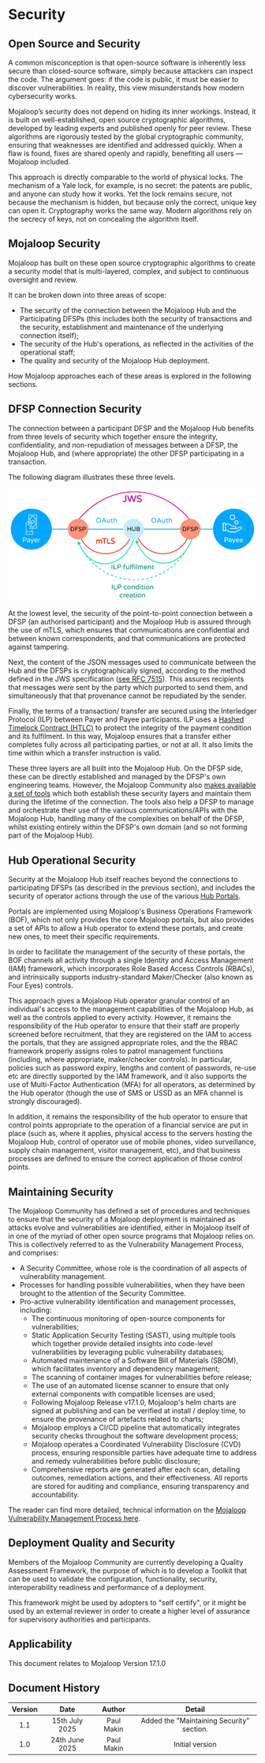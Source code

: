 # Security
## Open Source and Security
A common misconception is that open-source software is inherently less secure than closed-source software, simply because attackers can inspect the code. The argument goes: if the code is public, it must be easier to discover vulnerabilities. In reality, this view misunderstands how modern cybersecurity works.

Mojaloop’s security does not depend on hiding its inner workings. Instead, it is built on well-established, open source cryptographic algorithms, developed by leading experts and published openly for peer review. These algorithms are rigorously tested by the global cryptographic community, ensuring that weaknesses are identified and addressed quickly. When a flaw is found, fixes are shared openly and rapidly, benefiting all users — Mojaloop included.

This approach is directly comparable to the world of physical locks. The mechanism of a Yale lock, for example, is no secret: the patents are public, and anyone can study how it works. Yet the lock remains secure, not because the mechanism is hidden, but because only the correct, unique key can open it. Cryptography works the same way. Modern algorithms rely on the secrecy of keys, not on concealing the algorithm itself.

## Mojaloop Security
Mojaloop has built on these open source cryptographic algorithms to create a security model that is multi-layered, complex, and subject to continuous oversight and review. 

It can be broken down into three areas of scope:

- The security of the connection between the Mojaloop Hub and the Participating DFSPs (this includes both the security of transactions and the security, establishment and maintenance of the underlying connection itself);
- The security of the Hub's operations, as reflected in the activities of the operational staff;
- The quality and security of the Mojaloop Hub deployment.

How Mojaloop approaches each of these areas is explored in the following sections.

## DFSP Connection Security
The connection between a participant DFSP and the Mojaloop Hub benefits from three levels of security which together ensure the integrity, confidentiality, and non-repudiation of messages between a DFSP, the Mojaloop Hub, and (where appropriate) the other DFSP participating in a transaction.

The following diagram illustrates these three levels.

![Mojaloop's Connection Security Layers](./mojaloop_security_layers.jpg)

At the lowest level, the security of the point-to-point connection between a DFSP (an authorised participant) and the Mojaloop Hub is assured through the use of mTLS, which ensures that communications are confidential and between known correspondents, and that communications are protected against tampering.

Next, the content of the JSON messages used to communicate between the Hub and the DFSPs is cryptographically signed, according to the method defined in the JWS specification ([see RFC 7515](https://www.rfc-editor.org/rfc/rfc7515.html)). This assures recipients that messages were sent by the party which purported to send them, and simultaneously that that provenance cannot be repudiated by the sender.

Finally, the terms of a transaction/ transfer are secured using the  Interledger Protocol (ILP) between Payer and Payee participants. ILP uses a [Hashed Timelock Contract (HTLC)](./htlc.html) to protect the integrity of the payment condition and its fulfilment. In this way, Mojaloop ensures that a transfer either completes fully across all participating parties, or not at all. It also limits the time within which a transfer instruction is valid.

These three layers are all built into the Mojaloop Hub. On the DFSP side, these can be directly established and managed by the DFSP's own engineering teams. However, the Mojaloop Community also [makes available a set of tools](./connectivity.html) which both establish these security layers and maintain them during the lifetime of the connection. The tools also help a DFSP to manage and orchestrate their use of the various communications/APIs with the Mojaloop Hub, handling many of the complexities on behalf of the DFSP, whilst existing entirely within the DFSP's own domain (and so not forming part of the Mojaloop Hub).

## Hub Operational Security
Security at the Mojaloop Hub itself reaches beyond the connections to participating DFSPs (as described in the previous section), and includes the security of operator actions through the use of the various [Hub Portals](.product.html).

Portals are implemented using Mojaloop's Business Operations Framework (BOF), which not only provides the core Mojaloop portals, but also provides a set of APIs to allow a Hub operator to extend these portals, and create new ones, to meet their specific requirements.

In order to facilitate the management of the security of these portals, the BOF channels all activity through a single Identity and Access Management (IAM) framework, which incorporates Role Based Access Controls (RBACs), and intrinsically supports industry-standard Maker/Checker (also known as Four Eyes) controls.

This approach gives a Mojaloop Hub operator granular control of an individual's access to the management capabilities of the Mojaloop Hub, as well as the controls applied to every activity. However, it remains the responsibility of the Hub operator to ensure that their staff are properly screened before recruitment, that they are registered on the IAM to access the portals, that they are assigned appropriate roles, and the the RBAC framework properly assigns roles to patrol management functions (including, where appropriate, maker/checker controls). In particular, policies such as password expiry, lengths and content of passwords, re-use etc are directly supported by the IAM framework, and it also supports the use of Multi-Factor Authentication (MFA) for all operators, as determined by the Hub operator (though the use of SMS or USSD as an MFA channel is strongly discouraged).

In addition, it remains the responsibility of the hub operator to ensure that control points appropriate to the operation of a financial service are put in place (such as, where it applies, physical access to the servers hosting the Mojaloop Hub, control of operator use of mobile phones, video surveillance, supply chain management, visitor management, etc), and that business processes are defined to ensure the correct application of those control points.

## Maintaining Security
The Mojaloop Community has defined a set of procedures and techniques to ensure that the security of a Mojaloop deployment is maintained as attacks evolve and vulnerabilities are identified, either in Mojaloop itself of in one of the myriad of other open source programs that Mojaloop relies on. This is collectively referred to as the Vulnerability Management Process, and comprises:
- A Security Committee, whose role is the coordination of all aspects of vulnerability management.
- Processes for handling possible vulnerabilities, when they have been brought to the attention of the Security Committee.
- Pro-active vulnerability identification and management processes, including:
	- The continuous monitoring of open-source components for vulnerabilities;
	- Static Application Security Testing (SAST), using multiple tools which together provide detailed insights into code-level vulnerabilities by leveraging public vulnerability databases;
	- Automated maintenance of a Software Bill of Materials (SBOM), which facilitates inventory and dependency management;
	- The scanning of container images for vulnerabilities before release;
	- The use of an automated license scanner to ensure that only external components with compatible licenses are used;
	- Following Mojaloop Release v17.1.0, Mojaloop's helm charts are signed at publishing and can be verified at install / deploy time, to ensure the provenance of artefacts related to charts;
	- Mojaloop employs a CI/CD pipeline that automatically integrates security checks throughout the software development process;
	- Mojaloop operates a Coordinated Vulnerability Disclosure (CVD) process, ensuring responsible parties have adequate time to address and remedy vulnerabilities before public disclosure;
	- Comprehensive reports are generated after each scan, detailing outcomes, remediation actions, and their effectiveness. All reports are stored for auditing and compliance, ensuring transparency and accountability.

The reader can find more detailed, technical information on the [Mojaloop Vulnerability Management Process here](https://docs.mojaloop.io/technical/technical/security/security-overview.html).


## Deployment Quality and Security
Members of the Mojaloop Community are currently developing a Quality Assessment Framework, the purpose of which is to develop a Toolkit that can be used to validate the configuration, functionality, security, interoperability readiness and performance of a deployment. 

This framework might be used by adopters to "self certify", or it might be used by an external reviewer in order to create a higher level of assurance for supervisory authorities and participants.

## Applicability
This document relates to Mojaloop Version 17.1.0
## Document History
  |Version|Date|Author|Detail|
|:--------------:|:--------------:|:--------------:|:--------------:|
|1.1|15th July 2025| Paul Makin|Added the "Maintaining Security" section.|
|1.0|24th June 2025| Paul Makin|Initial version|
